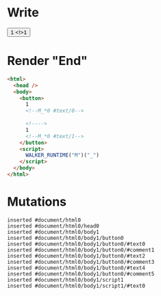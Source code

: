 # Write
  <button>1<!--M_*0 #text/0--> <!>1<!--M_*0 #text/1--></button><script>WALKER_RUNTIME("M")("_")</script>


# Render "End"
```html
<html>
  <head />
  <body>
    <button>
      1
      <!--M_*0 #text/0-->
       
      <!---->
      1
      <!--M_*0 #text/1-->
    </button>
    <script>
      WALKER_RUNTIME("M")("_")
    </script>
  </body>
</html>
```

# Mutations
```
inserted #document/html0
inserted #document/html0/head0
inserted #document/html0/body1
inserted #document/html0/body1/button0
inserted #document/html0/body1/button0/#text0
inserted #document/html0/body1/button0/#comment1
inserted #document/html0/body1/button0/#text2
inserted #document/html0/body1/button0/#comment3
inserted #document/html0/body1/button0/#text4
inserted #document/html0/body1/button0/#comment5
inserted #document/html0/body1/script1
inserted #document/html0/body1/script1/#text0
```